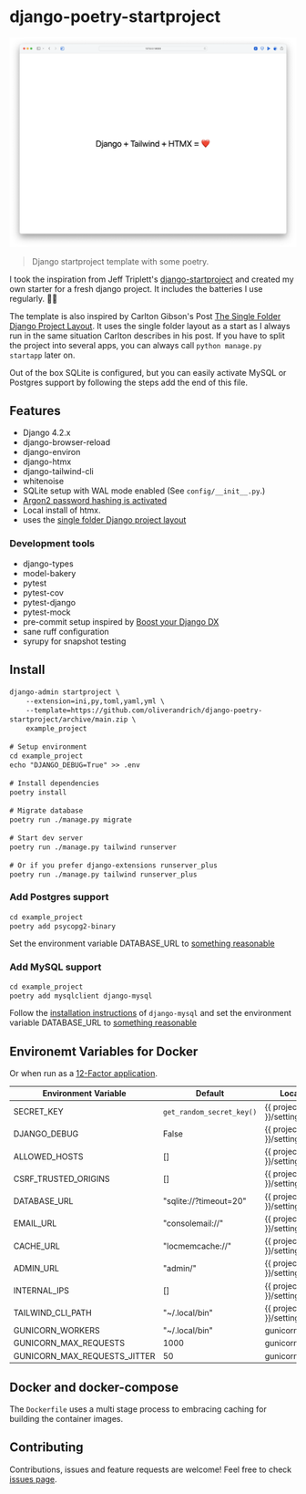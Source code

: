 # django-poetry-startproject

![Screenshot of the landing page](docs/landingpage.png)

> Django startproject template with some poetry.

I took the inspiration from Jeff Triplett's [django-startproject](https://github.com/jefftriplett/django-startproject) and created my own starter for a fresh django project. It includes the batteries I use regularly. 🤷‍♂️

The template is also inspired by Carlton Gibson's Post [The Single Folder Django Project Layout](https://noumenal.es/notes/django/single-folder-layout/). It uses the single folder layout as a start as I always run in the same situation Carlton describes in his post. If you have to split the project into several apps, you can always call `python manage.py startapp` later on.

Out of the box SQLite is configured, but you can easily activate MySQL or Postgres support by following the steps add the end of this file.

## Features

- Django 4.2.x
- django-browser-reload
- django-environ
- django-htmx
- django-tailwind-cli
- whitenoise
- SQLite setup with WAL mode enabled (See `config/__init__.py`.)
- [Argon2 password hashing is activated](https://docs.djangoproject.com/en/4.1/topics/auth/passwords/)
- Local install of htmx.
- uses the [single folder Django project layout](https://noumenal.es/notes/django/single-folder-layout/)

### Development tools

- django-types
- model-bakery
- pytest
- pytest-cov
- pytest-django
- pytest-mock
- pre-commit setup inspired by [Boost your Django DX](https://adamchainz.gumroad.com/l/byddx)
- sane ruff configuration
- syrupy for snapshot testing

## Install

```shell
django-admin startproject \
    --extension=ini,py,toml,yaml,yml \
    --template=https://github.com/oliverandrich/django-poetry-startproject/archive/main.zip \
    example_project

# Setup environment
cd example_project
echo "DJANGO_DEBUG=True" >> .env

# Install dependencies
poetry install

# Migrate database
poetry run ./manage.py migrate

# Start dev server
poetry run ./manage.py tailwind runserver

# Or if you prefer django-extensions runserver_plus
poetry run ./manage.py tailwind runserver_plus

```

### Add Postgres support

```shell
cd example_project
poetry add psycopg2-binary
```

Set the environment variable DATABASE_URL to [something reasonable](https://django-environ.readthedocs.io/en/latest/types.html#environ-env-db-url)

### Add MySQL support

```shell
cd example_project
poetry add mysqlclient django-mysql
```

Follow the [installation instructions](https://django-mysql.readthedocs.io/en/latest/installation.html#id1) of `django-mysql` and set the environment variable DATABASE_URL to [something reasonable](https://django-environ.readthedocs.io/en/latest/types.html#environ-env-db-url)

## Environemt Variables for Docker

Or when run as a [12-Factor application](https://12factor.net).

| Environment Variable         | Default                   | Location                       |
| ---------------------------- | ------------------------- | ------------------------------ |
| SECRET_KEY                   | `get_random_secret_key()` | {{ project_name }}/settings.py |
| DJANGO_DEBUG                 | False                     | {{ project_name }}/settings.py |
| ALLOWED_HOSTS                | []                        | {{ project_name }}/settings.py |
| CSRF_TRUSTED_ORIGINS         | []                        | {{ project_name }}/settings.py |
| DATABASE_URL                 | "sqlite://?timeout=20"    | {{ project_name }}/settings.py |
| EMAIL_URL                    | "consolemail://"          | {{ project_name }}/settings.py |
| CACHE_URL                    | "locmemcache://"          | {{ project_name }}/settings.py |
| ADMIN_URL                    | "admin/"                  | {{ project_name }}/settings.py |
| INTERNAL_IPS                 | []                        | {{ project_name }}/settings.py |
| TAILWIND_CLI_PATH            | "~/.local/bin"            | {{ project_name }}/settings.py |
| GUNICORN_WORKERS             | "~/.local/bin"            | gunicorn.conf.py               |
| GUNICORN_MAX_REQUESTS        | 1000                      | gunicorn.conf.py               |
| GUNICORN_MAX_REQUESTS_JITTER | 50                        | gunicorn.conf.py               |

## Docker and docker-compose

The `Dockerfile` uses a multi stage process to embracing caching for building the container images.

## Contributing

Contributions, issues and feature requests are welcome!
Feel free to check [issues page](https://github.com/oliverandrich/django-poetry-startproject/issues).
